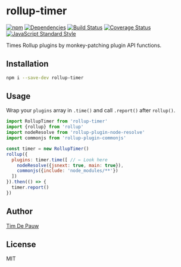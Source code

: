 # rollup-timer

[![npm](https://img.shields.io/npm/v/rollup-timer.svg)](https://www.npmjs.com/package/rollup-timer) [![Dependencies](https://img.shields.io/david/timdp/rollup-timer.svg)](https://david-dm.org/timdp/rollup-timer) [![Build Status](https://img.shields.io/travis/timdp/rollup-timer/master.svg)](https://travis-ci.org/timdp/rollup-timer) [![Coverage Status](https://img.shields.io/coveralls/timdp/rollup-timer/master.svg)](https://coveralls.io/r/timdp/rollup-timer) [![JavaScript Standard Style](https://img.shields.io/badge/code%20style-standard-brightgreen.svg)](https://github.com/feross/standard)

Times Rollup plugins by monkey-patching plugin API functions.

## Installation

```bash
npm i --save-dev rollup-timer
```

## Usage

Wrap your `plugins` array in `.time()` and call `.report()` after `rollup()`.

```js
import RollupTimer from 'rollup-timer'
import {rollup} from 'rollup'
import nodeResolve from 'rollup-plugin-node-resolve'
import commonjs from 'rollup-plugin-commonjs'

const timer = new RollupTimer()
rollup({
  plugins: timer.time([ // ← Look here
    nodeResolve({jsnext: true, main: true}),
    commonjs({include: 'node_modules/**'})
  ])
}).then(() => {
  timer.report()
})
```

## Author

[Tim De Pauw](https://tmdpw.eu/)

## License

MIT

